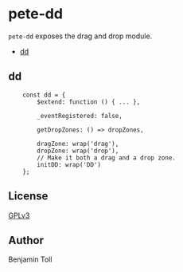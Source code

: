 # pete-dd

`pete-dd` exposes the drag and drop module.

+ <a href="#dd">dd</a>

## dd

        const dd = {
            $extend: function () { ... },

            _eventRegistered: false,

            getDropZones: () => dropZones,

            dragZone: wrap('drag'),
            dropZone: wrap('drop'),
            // Make it both a drag and a drop zone.
            initDD: wrap('DD')
        };

## License

[GPLv3](COPYING)

## Author

Benjamin Toll

